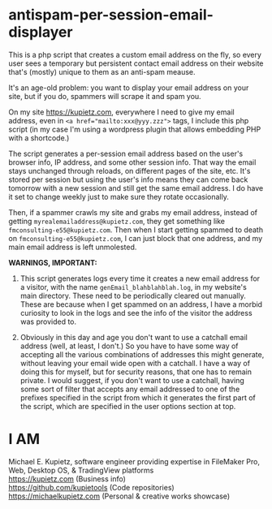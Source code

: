 # antispam-per-session-email-displayer
This is a php script that creates a custom email address on the fly, so every user sees a temporary but persistent contact email address on their website that's (mostly) unique to them as an anti-spam meause.

It's an age-old problem: you want to display your email address on your site, but if you do, spammers will scrape it and spam you.

On my site https://kupietz.com, everywhere I need to give my email address, even in `<a href="mailto:xxx@yyy.zzz">` tags, I include this php script (in my case I'm using a wordpress plugin that allows embedding PHP with a shortcode.)

The script generates a per-session email address based on the user's browser info, IP address, and some other session info. That way the email stays unchanged through reloads, on different pages of the site, etc. It's stored per session but using the user's info means they can come back tomorrow with a new session and still get the same email address. I do have it set to change weekly just to make sure they rotate occasionally.

Then, if a spammer crawls my site and grabs my email address, instead of getting `myrealemailaddress@kupietz.com`, they get something like `fmconsulting-e55@kupietz.com`. Then when I start getting spammed to death on `fmconsulting-e55@kupietz.com`, I can just block that  one address, and my main email address is left unmolested.

**WARNINGS, IMPORTANT:** 

1. This script generates logs every time it creates a new email address for a visitor, with the name `genEmail_blahblahblah.log`, in my website's main directory. These need to be periodically cleared out manually. These are because when I get spammed on an address, I have a morbid curiosity to look in the logs and see the info of the visitor the address was provided to. 

2. Obviously in this day and age you don't want to use a catchall email address (well, at least, I don't.) So you have to have some way of accepting all the various combinations of addresses this might generate, without leaving your email wide open with a catchall. I have a way of doing this for myself, but for security reasons, that one has to remain private. I would suggest, if you don't want to use a catchall, having some sort of filter that accepts any email addressed to one of the prefixes specified in the script from which it generates the first part of the script, which are specified in the user options section at top.

# I AM
Michael E. Kupietz, software engineer providing expertise in FileMaker Pro, Web, Desktop OS, & TradingView platforms  
https://kupietz.com (Business info)  
https://github.com/kupietools (Code repositories)  
https://michaelkupietz.com (Personal & creative works showcase)  

